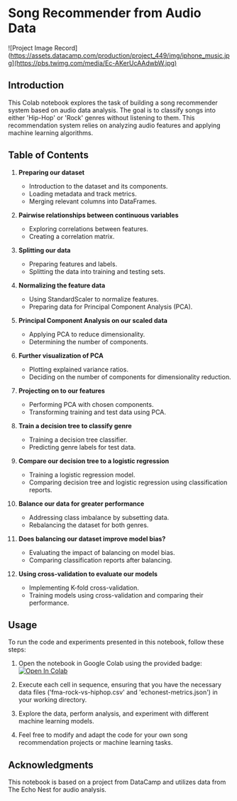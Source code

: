# Song Recommender from Audio Data

![Project Image Record](https://assets.datacamp.com/production/project_449/img/iphone_music.jpg](https://pbs.twimg.com/media/Ec-AKerUcAAdwbW.jpg)

## Introduction

This Colab notebook explores the task of building a song recommender system based on audio data analysis. The goal is to classify songs into either 'Hip-Hop' or 'Rock' genres without listening to them. This recommendation system relies on analyzing audio features and applying machine learning algorithms.

## Table of Contents

1. **Preparing our dataset**
    - Introduction to the dataset and its components.
    - Loading metadata and track metrics.
    - Merging relevant columns into DataFrames.

2. **Pairwise relationships between continuous variables**
    - Exploring correlations between features.
    - Creating a correlation matrix.

3. **Splitting our data**
    - Preparing features and labels.
    - Splitting the data into training and testing sets.

4. **Normalizing the feature data**
    - Using StandardScaler to normalize features.
    - Preparing data for Principal Component Analysis (PCA).

5. **Principal Component Analysis on our scaled data**
    - Applying PCA to reduce dimensionality.
    - Determining the number of components.

6. **Further visualization of PCA**
    - Plotting explained variance ratios.
    - Deciding on the number of components for dimensionality reduction.

7. **Projecting on to our features**
    - Performing PCA with chosen components.
    - Transforming training and test data using PCA.

8. **Train a decision tree to classify genre**
    - Training a decision tree classifier.
    - Predicting genre labels for test data.

9. **Compare our decision tree to a logistic regression**
    - Training a logistic regression model.
    - Comparing decision tree and logistic regression using classification reports.

10. **Balance our data for greater performance**
    - Addressing class imbalance by subsetting data.
    - Rebalancing the dataset for both genres.

11. **Does balancing our dataset improve model bias?**
    - Evaluating the impact of balancing on model bias.
    - Comparing classification reports after balancing.

12. **Using cross-validation to evaluate our models**
    - Implementing K-fold cross-validation.
    - Training models using cross-validation and comparing their performance.

## Usage

To run the code and experiments presented in this notebook, follow these steps:

1. Open the notebook in Google Colab using the provided badge: [![Open In Colab](https://colab.research.google.com/assets/colab-badge.svg)](https://colab.research.google.com/github/abh2050/Codes/blob/master/Song%20recommender%20from%20Audio%20Data.ipynb)

2. Execute each cell in sequence, ensuring that you have the necessary data files ('fma-rock-vs-hiphop.csv' and 'echonest-metrics.json') in your working directory.

3. Explore the data, perform analysis, and experiment with different machine learning models.

4. Feel free to modify and adapt the code for your own song recommendation projects or machine learning tasks.

## Acknowledgments

This notebook is based on a project from DataCamp and utilizes data from The Echo Nest for audio analysis.

